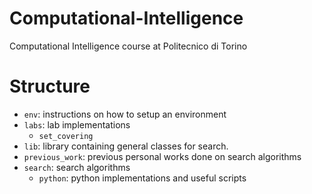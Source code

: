 # Computational-Intelligence
Computational Intelligence course at Politecnico di Torino

# Structure
- `env`: instructions on how to setup an environment
- `labs`: lab implementations
  - `set_covering`
- `lib`: library containing general classes for search.
- `previous_work`: previous personal works done on search algorithms
- `search`: search algorithms
  - `python`: python implementations and useful scripts


